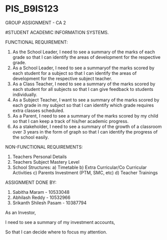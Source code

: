 # PIS_B9IS123
GROUP ASSIGNMENT - CA 2

#STUDENT ACADEMIC INFORMATION SYSTEMS.

FUNCTIONAL REQUIREMENT:
  1) As the School Leader, I need to see a summary of the marks of each grade so that I can identify the areas of development for the respective grade.
  2) As a School Leader, I need to see a summaryof the marks scored by each student for a subject so that I can identify the areas of development for the respective subject teacher.
  3) As a Class Teacher, I need to see a summary of the marks scored by each student for all subjects so that I can give feedback to students individually.
  4) As a Subject Teacher, I want to see a summary of the marks scored by each grade in my subject so that I can identify which grade requires extra classes scheduled.
  4) As a Parent, I need to see a summary of the marks scored by my child so that I can keep a track of his/her academic progress.
  5) As a stakeholder, I need to see a summary of the growth of a classroom over 3 years in the form of graph so that I can identify the progress of the school easily.
  
  
NON-FUNCTIONAL REQUIREMENTS:
  1) Teachers Personal Details
  2) Teachers Subject Mastery Level
  3) School Structures:
      a) Timetable
      b) Extra Curricular/Co Curricular Activities
      c) Parents Investment (PTM, SMC, etc)
      d) Teacher Trainings


ASSIGNMENT DONE BY:

  1) Sabitha Maram           - 10533048
  2) Abhilash Reddy          - 10532966
  3) Srikanth Shilesh Pasam  - 10387794




As an Investor,

I need to see a summary of my investment accounts,

So that I can decide where to focus my attention.
